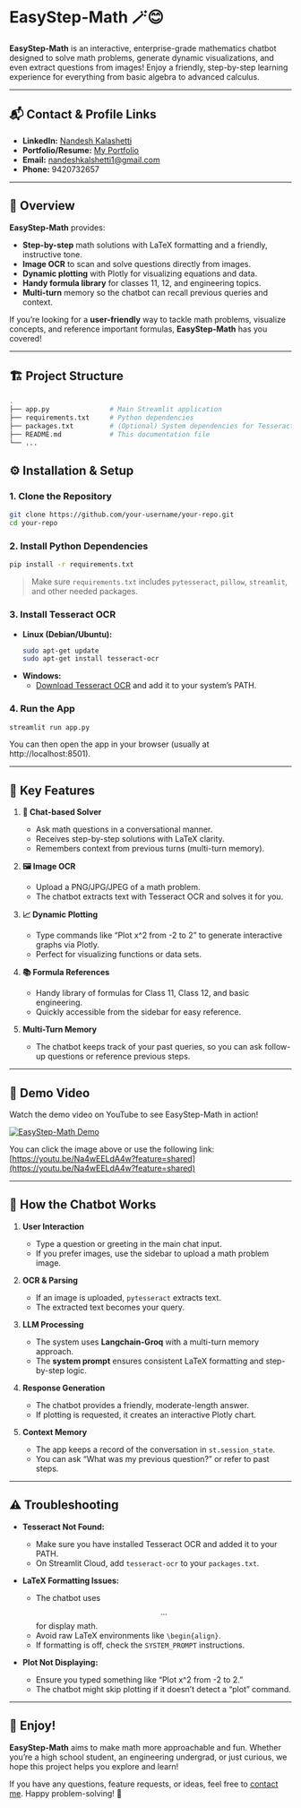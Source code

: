 # EasyStep-Math 🪄😊  

**EasyStep-Math** is an interactive, enterprise-grade mathematics chatbot designed to solve math problems, generate dynamic visualizations, and even extract questions from images! Enjoy a friendly, step-by-step learning experience for everything from basic algebra to advanced calculus.

---

## 📬 Contact & Profile Links

- **LinkedIn:** [Nandesh Kalashetti](https://www.linkedin.com/in/nandesh-kalashetti-333a78250)
- **Portfolio/Resume:** [My Portfolio](https://nandesh-kalashettiportfilio2386.netlify.app)
- **Email:** [nandeshkalshetti1@gmail.com](mailto:nandeshkalshetti1@gmail.com)
- **Phone:** 9420732657

---

## 🌟 Overview

**EasyStep-Math** provides:
- **Step-by-step** math solutions with LaTeX formatting and a friendly, instructive tone.
- **Image OCR** to scan and solve questions directly from images.
- **Dynamic plotting** with Plotly for visualizing equations and data.
- **Handy formula library** for classes 11, 12, and engineering topics.
- **Multi-turn** memory so the chatbot can recall previous queries and context.

If you’re looking for a **user-friendly** way to tackle math problems, visualize concepts, and reference important formulas, **EasyStep-Math** has you covered!

---

## 🏗️ Project Structure

```bash
.
├── app.py               # Main Streamlit application
├── requirements.txt     # Python dependencies
├── packages.txt         # (Optional) System dependencies for Tesseract on Streamlit Cloud
├── README.md            # This documentation file
└── ...
```

## ⚙️ Installation & Setup

### 1. Clone the Repository

```bash
git clone https://github.com/your-username/your-repo.git
cd your-repo
```

### 2. Install Python Dependencies

```bash
pip install -r requirements.txt
```

> Make sure `requirements.txt` includes `pytesseract`, `pillow`, `streamlit`, and other needed packages.

### 3. Install Tesseract OCR

- **Linux (Debian/Ubuntu):**  
  ```bash
  sudo apt-get update
  sudo apt-get install tesseract-ocr
  ```
- **Windows:**
  - [Download Tesseract OCR](https://github.com/UB-Mannheim/tesseract/wiki) and add it to your system’s PATH.

### 4. Run the App

```bash
streamlit run app.py
```

You can then open the app in your browser (usually at http://localhost:8501).

---

## 🚀 Key Features

1. **🤖 Chat-based Solver**
   - Ask math questions in a conversational manner.
   - Receives step-by-step solutions with LaTeX clarity.
   - Remembers context from previous turns (multi-turn memory).

2. **🖼️ Image OCR**
   - Upload a PNG/JPG/JPEG of a math problem.
   - The chatbot extracts text with Tesseract OCR and solves it for you.

3. **📈 Dynamic Plotting**
   - Type commands like “Plot x^2 from -2 to 2” to generate interactive graphs via Plotly.
   - Perfect for visualizing functions or data sets.

4. **📚 Formula References**
   - Handy library of formulas for Class 11, Class 12, and basic engineering.
   - Quickly accessible from the sidebar for easy reference.

5. **Multi-Turn Memory**
   - The chatbot keeps track of your past queries, so you can ask follow-up questions or reference previous steps.

---

## 🎥 Demo Video

Watch the demo video on YouTube to see EasyStep-Math in action!

[![EasyStep-Math Demo](mathstutor.jpg)](https://youtu.be/Na4wEELdA4w?feature=shared)

You can click the image above or use the following link: [https://youtu.be/Na4wEELdA4w?feature=shared](https://youtu.be/Na4wEELdA4w?feature=shared)

---

## 🧩 How the Chatbot Works

1. **User Interaction**
   - Type a question or greeting in the main chat input.
   - If you prefer images, use the sidebar to upload a math problem image.

2. **OCR & Parsing**
   - If an image is uploaded, `pytesseract` extracts text.
   - The extracted text becomes your query.

3. **LLM Processing**
   - The system uses **Langchain-Groq** with a multi-turn memory approach.
   - The **system prompt** ensures consistent LaTeX formatting and step-by-step logic.

4. **Response Generation**
   - The chatbot provides a friendly, moderate-length answer.
   - If plotting is requested, it creates an interactive Plotly chart.

5. **Context Memory**
   - The app keeps a record of the conversation in `st.session_state`.
   - You can ask “What was my previous question?” or refer to past steps.

---

## ⚠️ Troubleshooting

- **Tesseract Not Found:**
  - Make sure you have installed Tesseract OCR and added it to your PATH.
  - On Streamlit Cloud, add `tesseract-ocr` to your `packages.txt`.

- **LaTeX Formatting Issues:**
  - The chatbot uses $$...$$ for display math.
  - Avoid raw LaTeX environments like `\begin{align}`.
  - If formatting is off, check the `SYSTEM_PROMPT` instructions.

- **Plot Not Displaying:**
  - Ensure you typed something like “Plot x^2 from -2 to 2.”
  - The chatbot might skip plotting if it doesn’t detect a “plot” command.

---

## 🎉 Enjoy!

**EasyStep-Math** aims to make math more approachable and fun. Whether you’re a high school student, an engineering undergrad, or just curious, we hope this project helps you explore and learn!

If you have any questions, feature requests, or ideas, feel free to [contact me](mailto:nandeshkalshetti1@gmail.com). Happy problem-solving! 🌟
```
